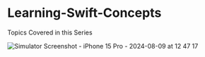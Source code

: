 # Learning-Swift-Concepts

Topics Covered in this Series

![Simulator Screenshot - iPhone 15 Pro - 2024-08-09 at 12 47 17](https://github.com/user-attachments/assets/14c952dc-1182-4f15-b7e6-1f14f1cc9c1f)

